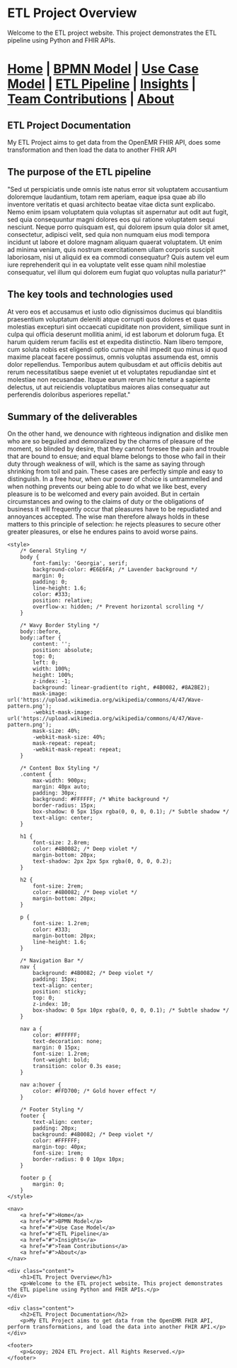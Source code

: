 # ETL Project Overview

Welcome to the ETL project website. This project demonstrates the ETL pipeline using Python and FHIR APIs.


[Home](index.md) | [BPMN Model](bpmn.md) | [Use Case Model](use_case.md) | [ETL Pipeline](etl_pipeline.md) | [Insights](insights.md) | [Team Contributions](team.md) | [About](about.md)
=======


## ETL Project Documentation
My ETL Project aims to get data from the OpenEMR FHIR API, does some transformation and then load the data to another FHIR API

## The purpose of the ETL pipeline
"Sed ut perspiciatis unde omnis iste natus error sit voluptatem accusantium doloremque laudantium, totam rem aperiam, eaque ipsa quae ab illo inventore veritatis et quasi architecto beatae vitae dicta sunt explicabo. Nemo enim ipsam voluptatem quia voluptas sit aspernatur aut odit aut fugit, sed quia consequuntur magni dolores eos qui ratione voluptatem sequi nesciunt. Neque porro quisquam est, qui dolorem ipsum quia dolor sit amet, consectetur, adipisci velit, sed quia non numquam eius modi tempora incidunt ut labore et dolore magnam aliquam quaerat voluptatem. Ut enim ad minima veniam, quis nostrum exercitationem ullam corporis suscipit laboriosam, nisi ut aliquid ex ea commodi consequatur? Quis autem vel eum iure reprehenderit qui in ea voluptate velit esse quam nihil molestiae consequatur, vel illum qui dolorem eum fugiat quo voluptas nulla pariatur?"

## The key tools and technologies used
At vero eos et accusamus et iusto odio dignissimos ducimus qui blanditiis praesentium voluptatum deleniti atque corrupti quos dolores et quas molestias excepturi sint occaecati cupiditate non provident, similique sunt in culpa qui officia deserunt mollitia animi, id est laborum et dolorum fuga. Et harum quidem rerum facilis est et expedita distinctio. Nam libero tempore, cum soluta nobis est eligendi optio cumque nihil impedit quo minus id quod maxime placeat facere possimus, omnis voluptas assumenda est, omnis dolor repellendus. Temporibus autem quibusdam et aut officiis debitis aut rerum necessitatibus saepe eveniet ut et voluptates repudiandae sint et molestiae non recusandae. Itaque earum rerum hic tenetur a sapiente delectus, ut aut reiciendis voluptatibus maiores alias consequatur aut perferendis doloribus asperiores repellat."

## Summary of the deliverables
On the other hand, we denounce with righteous indignation and dislike men who are so beguiled and demoralized by the charms of pleasure of the moment, so blinded by desire, that they cannot foresee the pain and trouble that are bound to ensue; and equal blame belongs to those who fail in their duty through weakness of will, which is the same as saying through shrinking from toil and pain.
These cases are perfectly simple and easy to distinguish.
In a free hour, when our power of choice is untrammelled and when nothing prevents our being able to do what we like best, every pleasure is to be welcomed and every pain avoided. But in certain circumstances and owing to the claims of duty or the obligations of business it will frequently occur that pleasures have to be repudiated and annoyances accepted. The wise man therefore always holds in these matters to this principle of selection: he rejects pleasures to secure other greater pleasures, or else he endures pains to avoid worse pains.



<html lang="en">
<head>
    <meta charset="UTF-8">
    <meta name="viewport" content="width=device-width, initial-scale=1.0">
    <title>ETL Project Overview</title>

    <style>
        /* General Styling */
        body {
            font-family: 'Georgia', serif;
            background-color: #E6E6FA; /* Lavender background */
            margin: 0;
            padding: 0;
            line-height: 1.6;
            color: #333;
            position: relative;
            overflow-x: hidden; /* Prevent horizontal scrolling */
        }

        /* Wavy Border Styling */
        body::before,
        body::after {
            content: '';
            position: absolute;
            top: 0;
            left: 0;
            width: 100%;
            height: 100%;
            z-index: -1;
            background: linear-gradient(to right, #4B0082, #8A2BE2);
            mask-image: url('https://upload.wikimedia.org/wikipedia/commons/4/47/Wave-pattern.png');
            -webkit-mask-image: url('https://upload.wikimedia.org/wikipedia/commons/4/47/Wave-pattern.png');
            mask-size: 40%;
            -webkit-mask-size: 40%;
            mask-repeat: repeat;
            -webkit-mask-repeat: repeat;
        }

        /* Content Box Styling */
        .content {
            max-width: 900px;
            margin: 40px auto;
            padding: 30px;
            background: #FFFFFF; /* White background */
            border-radius: 15px;
            box-shadow: 0 5px 15px rgba(0, 0, 0, 0.1); /* Subtle shadow */
            text-align: center;
        }

        h1 {
            font-size: 2.8rem;
            color: #4B0082; /* Deep violet */
            margin-bottom: 20px;
            text-shadow: 2px 2px 5px rgba(0, 0, 0, 0.2);
        }

        h2 {
            font-size: 2rem;
            color: #4B0082; /* Deep violet */
            margin-bottom: 20px;
        }

        p {
            font-size: 1.2rem;
            color: #333;
            margin-bottom: 20px;
            line-height: 1.6;
        }

        /* Navigation Bar */
        nav {
            background: #4B0082; /* Deep violet */
            padding: 15px;
            text-align: center;
            position: sticky;
            top: 0;
            z-index: 10;
            box-shadow: 0 5px 10px rgba(0, 0, 0, 0.1); /* Subtle shadow */
        }

        nav a {
            color: #FFFFFF;
            text-decoration: none;
            margin: 0 15px;
            font-size: 1.2rem;
            font-weight: bold;
            transition: color 0.3s ease;
        }

        nav a:hover {
            color: #FFD700; /* Gold hover effect */
        }

        /* Footer Styling */
        footer {
            text-align: center;
            padding: 20px;
            background: #4B0082; /* Deep violet */
            color: #FFFFFF;
            margin-top: 40px;
            font-size: 1rem;
            border-radius: 0 0 10px 10px;
        }

        footer p {
            margin: 0;
        }
    </style>
</head>
<body>

    <nav>
        <a href="#">Home</a>
        <a href="#">BPMN Model</a>
        <a href="#">Use Case Model</a>
        <a href="#">ETL Pipeline</a>
        <a href="#">Insights</a>
        <a href="#">Team Contributions</a>
        <a href="#">About</a>
    </nav>

    <div class="content">
        <h1>ETL Project Overview</h1>
        <p>Welcome to the ETL project website. This project demonstrates the ETL pipeline using Python and FHIR APIs.</p>
    </div>

    <div class="content">
        <h2>ETL Project Documentation</h2>
        <p>My ETL Project aims to get data from the OpenEMR FHIR API, perform transformations, and load the data into another FHIR API.</p>
    </div>

    <footer>
        <p>&copy; 2024 ETL Project. All Rights Reserved.</p>
    </footer>

</body>
</html>

